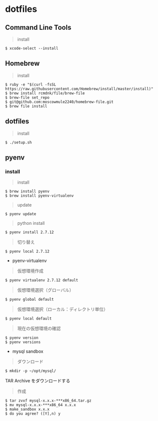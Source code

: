 dotfiles
========

## Command Line Tools

> install

    $ xcode-select --install

## Homebrew

> install

    $ ruby -e "$(curl -fsSL https://raw.githubusercontent.com/Homebrew/install/master/install)"
    $ brew install rcmdnk/file/brew-file
    $ brew-file set_repo
    $ git@github.com:moscowmule2240/homebrew-file.git
    $ brew file install

## dotfiles

> install

    $ ./setup.sh

## pyenv
### install

> install

    $ brew install pyenv
    $ brew install pyenv-virtualenv

> update

    $ pyenv update

> python install

    $ pyenv install 2.7.12

> 切り替え

    $ pyenv local 2.7.12

* pyenv-virtualenv

> 仮想環境作成

    $ pyenv virtualenv 2.7.12 default

> 仮想環境選択（グローバル）

    $ pyenv global default

> 仮想環境選択（ローカル：ディレクトリ単位）

    $ pyenv local default

> 現在の仮想環境の確認

    $ pyenv version
    $ pyenv versions

* mysql sandbox

> ダウンロード

    $ mkdir -p ~/opt/mysql/
TAR Archive をダウンロードする

> 作成

    $ tar zvxf mysql-x.x.x-***x86_64.tar.gz
    $ mv mysql-x.x.x-***x86_64 x.x.x
    $ make_sandbox x.x.x
    $ do you agree? ([Y],n) y

